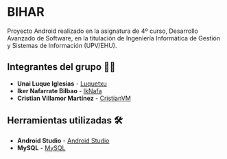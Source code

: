 # BIHAR

Proyecto Android realizado en la asignatura de 4º curso, Desarrollo Avanzado de Software, en la titulación de Ingeniería Informática de Gestión y Sistemas de Información (UPV/EHU).

## Integrantes del grupo 👨‍💻

* **Unai Luque Iglesias** - [Luquetxu](https://github.com/Luquetxu)
* **Iker Nafarrate Bilbao** - [IkNafa](https://github.com/IkNafa)
* **Cristian Villamor Martínez** - [CristianVM](https://github.com/CristianVM)

## Herramientas utilizadas 🛠️
* **Android Studio** - [Android Studio](https://developer.android.com/studio)
* **MySQL** - [MySQL](https://www.mysql.com/)

